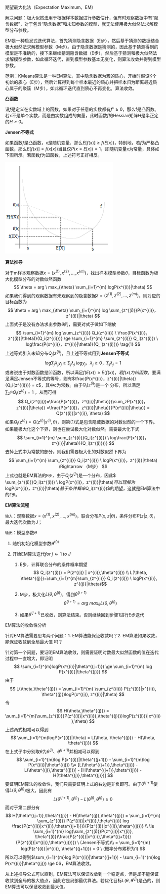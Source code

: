 期望最大化法（Expectation Maximum，EM）

解决问题：极大似然法用于根据样本数据进行参数估计，但有时观察数据中有“隐含数据”，对于包含“隐含数据”和未知参数的模型，就无法使用极大似然法求解模型分布参数。

EM是一种启发式迭代算法，首先猜测隐含数据（E步），然后基于猜测的数据结合极大似然法求解模型参数（M步）。由于隐含数据是猜测的，因此基于猜测得到的模型是不准确的，接下来继续猜测隐含数据（E步），然后基于猜测和极大似然法求解模型参数，如此循环迭代，直到模型参数基本无变化，则算法收敛并得到模型参数。

范例：KMeans算法是一种EM算法，其中隐含数据为簇的质心，开始时假设K个初始的质心（E步），然后计算得到每个样本最近的质心并把样本归为距离最近质心属于的聚簇（M步），如此循环迭代直到质心不再变化，算法收敛。

**凸函数**

设$f$是定义在实数域上的函数，如果对于任意的实数都有$f'' \ge 0$，那么f是凸函数。若x不是单个实数，而是由实数组成的向量，此时函数$f$的Hessian矩阵$H$是半正定的$H \ge 0$。

**Jensen不等式**

如果函数$f$是凸函数，x是随机变量，那么$E[f(x)]  \ge f(E[x])$，特别地，若$f$为严格凸函数，那么$E[f(x)]=f(x[x])$当且仅$P(x=E[x])=1$，即随机变量x为常量，具体如下图所示。若函数$f$为凹函数，上述符号正好相反。

![ensen不等式图](imgs_md/Jensen不等式图解.png)

**算法推导**

对于m样本观察数据$x=(x^{(1)},x^{(2)},...,x^{(m)})$，找出样本模型参数$\theta$，目标函数为极大化模型分布的对数似然函数
$$
\theta  = arg \ max_{\theta} \sum_{i=1}^{m} logP(x^{(i)}|\theta)
$$
如果我们得到的观察数据有未观察到的隐含数据$z=(z^{(1)},z^{(2)},...,z^{(m)})$，则对应的目标函数为
$$
\theta  = arg \ max_{\theta} \sum_{i=1}^{m} log \sum_{z^{(i)}}P(x^{(i)}，z^{(i)}|\theta)
$$
上面式子是没有办法求出参数$\theta$的，需要对式子做如下缩放
$$
\sum_{i=1}^{m} log \sum_{z^{(i)}} Q_i(z^{(i)}) \ \frac{P(x^{(i)}，z^{(i)}|\theta)}{Q_i(z^{(i)})} \ge \sum_{i=1}^{m}  \sum_{z^{(i)}} Q_i(z^{(i)}) \ log\frac{P(x^{(i)}，z^{(i)}|\theta)}{Q_i(z^{(i)})} \tag{1}
$$
上述等式引入未知分布$Q_j(z^{(j)})$，且上述不等式用到**Jensen不等式**
$$
log \sum_j \lambda_jy_j \ge \sum_j\lambda_j  \ log  y_j，\lambda_j \ge 0，\sum_j \lambda_j=1
$$
或者说由于对数函数是凹函数，所以满足$f(E(x)) \ge E(f(x))，若 f(x)为凹函数$。要满足满足Jensen不等式的等号，则有$\frac{P(x^{(i)}，z^{(i)}|\theta)}{Q_i(z^{(i)})} =  c$，其中c为常数。由于$Q_i(z^{(i)})$是一个 分布，所以满足$\sum_{z^{(i)}}Q_i(z^{(i)})=1$ ，从而可得
$$
Q_i(z^{(i)})=\frac{P(x^{(i)}，z^{(i)}|\theta)}{\sum_zP(x^{(i)}，z^{(i)}|\theta)} =\frac{P(x^{(i)}，z^{(i)}|\theta)}{P(x^{(i)}|\theta)} = Q(z^{(i)}|x^{(i)}, \theta)
$$
如果$Q_i(z^{(i)})=Q(z^{(i)}|x^{(i)}, \theta)$，则第(1)式是包含隐藏数据的对数似然的一个下界。如果能极大化这个下界，则也在尝试极大化对数似然。需要最大化下式
$$
\sum_{i=1}^{m}  \sum_{z^{(i)}}Q_i(z^{(i)}) \ log\frac{P(x^{(i)}，z^{(i)}|\theta)}{Q_i(z^{(i)}))}
$$
去掉上式中为常数的部分，则我们需要极大化的对数似然下界为
$$
\sum_{i=1}^{m} \sum_{z^{(i)}} Q_i(z^{(i)}) \ logP(x^{(i)}，z^{(i)}|\theta) \Rightarrow  （M步）
$$
上式也就是EM算法的`M步`，由于$Q_j(z^{(j)})$是一个分布，因此$ \sum_{z^{(i)}}Q_i(z^{(i)}) \ logP(x^{(i)}，z^{(i)}|\theta)$可以理解为$logP(x^{(i)}，z^{(i)}|\theta)$基于条件概率$Q_i(z^{(i)})$的期望，这就是EM算法中的`E步`。

**EM算法流程**

`输入`：观察数据$x=(x^{(1)},x^{(2)},...,x^{(m)})$，联合分布$P(x,z|\theta)$，条件分布$P(z|z,\theta)$，最大迭代次数为J；

`输出`：模型参数$\theta$

1. 随机初始化模型参数$\theta^{(0)}$

2. 开始EM算法迭代$for \   j  \leftarrow 1 \ to \ J$

   1. E步，计算联合分布的条件概率期望
      $$
      Q_i(z^{(i)}) =  P(z^{(i)} | x^{(i)},\theta^{(i)}) \\
      L(\theta, \theta^{(j)})=\sum_{i=1}^{m}\sum_{z^{(i)}} Q_i(z^{(i)}) \ logP(x^{(i)}，z^{(j)}|\theta)​
      $$

   2. M步，极大化$L(\theta, \theta^{(j)})$，得到$\theta^{(j+1)}$
      $$
      \theta^{(j+1)} =  arg \ max _{\theta} L(\theta, \theta^{(j)})
      $$

   3. ​如果$\theta^{(j+1)}$已收敛，则算法结束。否则继续回到步骤1进行E步迭代

EM算法的收敛性分析

针对EM算法需要思考两个问题：1. EM算法能保证收敛吗？2. EM算法如果收敛，能保证收敛到全局最大值 吗？

针对第一个问题，要证明EM算法收敛，则需要证明对数最大似然函数的值在迭代过程中一直增大，即证明
$$
\sum_{i=1}^{m}logP(x^{(i)}|\theta^{(j+1)}) \ge \sum_{i=1}^{m} log   P(x^{(i)}|\theta^{(j)})
$$
由于
$$
L(\theta,\theta^{(j)}) = \sum_{i=1}^{m} \sum_{z^{(i)}} P(z^{(i)}|x^{（i)}, \theta^{(j)})logP(x^{(i)}, z^{(i)}|\theta)
$$
令
$$
H(\theta,\theta^{(j)}) = \sum_{i=1}^{m}\sum_{z^{(i)}}P(z^{(i)}|x^{(i))},\theta^{(j))})logP(z^{(i))}|x^{(i))},\theta)
$$
上述两式相减可以得到
$$
\sum_{i=1}^{m}logP(x^{(i)}|\theta) = L(\theta, \theta^{(j)}) - H(\theta, \theta^{(j)})
$$
在上式子中分别取$\theta$为$\theta^{(j)}、\theta^{(j+1)}$并相减可以得到 
$$
\sum_{i=1}^{m}log P(x^{(i)}|\theta^{(j+1)}) - \sum_{i=1}^{m}log P(x^{(i)}|\theta^{(j)}) \\= [L(\theta^{(j+1)},\theta^{(j)}) - L(\theta^{(j)},\theta^{(j)})] - [H(\theta^{(j+1)},\theta^{(j)}) - H(\theta^{(j)},\theta^{(j)})]
$$
要证明EM算法的收敛性，我们只需要证明上式的右边是非负即可。由于$\theta^{(j+1)}$使得$L(\theta,\theta^{(j)})$极大，因此有
$$
L(\theta^{(j+1)}, \theta^{(j)})  - L(\theta^{(j)}, \theta^{(j)}) \ge 0
$$
而对于第二部分有
$$
H(\theta^{(j+1)},\theta^{(j)}) - H(\theta^{(j)},\theta^{(j)}) = \sum_{i=1}^{m} \sum_{z^{(i)}} P(z^{(i)}|x^{(i)},\theta^{(j)}) log \frac{P(z^{(i)}|x^{(i)},\theta^{(j+1)})}{P(z^{(i)}|x^{(i)},\theta^{(j)})} \\
\le \sum_{i=1}^{m} log(\sum_{z^{(i)}}P(z^{(i)}|x^{(i)}, \theta^{(i)})\frac{P(z^{(i)}|x^{(i)},\theta^{(j+1)})}{P(z^{(i)}|x^{(i)},\theta^{(j)})}) \ (Jensen不等式)\\
= \sum_{i=1}^{m} log(P(z^{(i)}|x^{(i)}, \theta^{(j+1)})) =  0 \ (概率分布累积为1)
$$
所以可以得到$\sum_{i=1}^{m}log P(x^{(i)}|\theta^{(j+1)}) - \sum_{i=1}^{m}log P(x^{(i)}|\theta^{(j)}) \ge 0$，EM算法收敛。

从上述推导公式可以直到，EM算法可以保证收敛到一个稳定点，但是却不能保证收敛到全局的极大值点，因此它是局部最优算法。若优化目标$L(\theta,\theta^{(j)})$是凸的，则EM算法可以保证收敛到最大值。

















